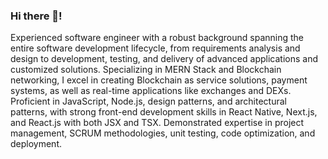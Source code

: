 ### Hi there 👋!
Experienced software engineer with a robust background spanning the entire software development lifecycle, from requirements analysis and design to development, testing, and delivery of advanced applications and customized solutions. Specializing in MERN Stack and Blockchain networking, I excel in creating Blockchain as service solutions, payment systems, as well as real-time applications like exchanges and DEXs. Proficient in JavaScript, Node.js, design patterns, and architectural patterns, with strong front-end development skills in React Native, Next.js, and React.js with both JSX and TSX. Demonstrated expertise in project management, SCRUM methodologies, unit testing, code optimization, and deployment.
<br/>
<!-- ![Hassan's GitHub stats](https://github-readme-stats.vercel.app/api?username=hsnnaw&show_icons=true&theme=dark)
![GitHub Streak](https://github-readme-streak-stats.herokuapp.com/?user=hsnnaw&theme=dark) -->

<!-- ![alt-text](https://user-images.githubusercontent.com/5713670/87202985-820dcb80-c2b6-11ea-9f56-7ec461c497c3.gif) -->


